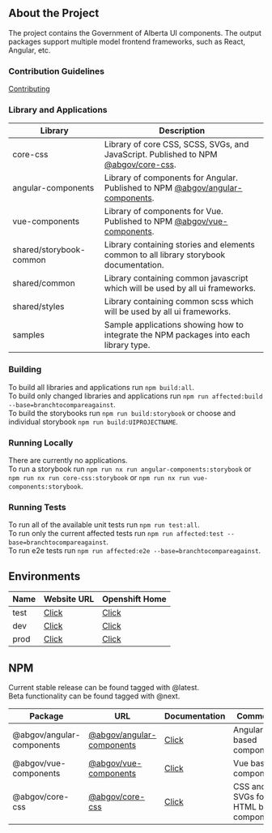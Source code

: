 ## About the Project

The project contains the Government of Alberta UI components. The output packages support multiple model frontend frameworks, such as React, Angular, etc.

### Contribution Guidelines

[Contributing](contributing.md)

### Library and Applications

| Library | Description |
| ------ | ------ |
| core-css | Library of core CSS, SCSS, SVGs, and JavaScript.  Published to NPM [@abgov/core-css](https://www.npmjs.com/package/@abgov/core-css). |
| angular-components | Library of components for Angular.  Published to NPM [@abgov/angular-components](https://www.npmjs.com/package/@abgov/angular-components). | 
| vue-components | Library of components for Vue.  Published to NPM [@abgov/vue-components](https://www.npmjs.com/package/@abgov/vue-components). |
| shared/storybook-common | Library containing stories and elements common to all library storybook documentation. |
| shared/common | Library containing common javascript which will be used by all ui frameworks. |
| shared/styles | Library containing common scss which will be used by all ui frameworks. |
| samples | Sample applications showing how to integrate the NPM packages into each library type. |

### Building

To build all libraries and applications run `npm build:all`.  
To build only changed libraries and applications run `npm run affected:build --base=branchtocompareagainst`.  
To build the storybooks run `npm run build:storybook` or choose and individual storybook `npm run build:UIPROJECTNAME`.  

### Running Locally

There are currently no applications.  
To run a storybook run `npm run nx run angular-components:storybook` or `npm run nx run core-css:storybook` or `npm run nx run vue-components:storybook`.

### Running Tests

To run all of the available unit tests run `npm run test:all`.  
To run only the current affected tests run `npm run affected:test --base=branchtocompareagainst`.  
To run e2e tests run `npm run affected:e2e --base=branchtocompareagainst`.  

## Environments

| Name | Website URL                                            | Openshift Home |
| ----------- | ------------------------------------------------------ | -------- |
| test        | [Click](https://ui-components-ui-components-test.os99.gov.ab.ca/) | [Click](https://console.os99.gov.ab.ca:8443/console/project/ui-components-test/overview) |
| dev         | [Click](https://ui-components-ui-components-dev.os99.gov.ab.ca/) | [Click](https://console.os99.gov.ab.ca:8443/console/project/ui-components-dev/overview)   |
| prod      |   [Click](https://ui-components.alpha.alberta.ca/)       |    [Click](https://console.os99.gov.ab.ca:8443/console/project/ui-components-prod/overview)      |

## NPM
Current stable release can be found tagged with @latest.  
Beta functionality can be found tagged with @next.  


| Package | URL | Documentation | Comments |
|---------|-----|---------------|----------|
| @abgov/angular-components | [@abgov/angular-components](https://www.npmjs.com/package/@abgov/angular-components) | [Click](https://ui-components.alpha.alberta.ca/angular/) | Angular based components. |
| @abgov/vue-components | [@abgov/vue-components](https://www.npmjs.com/package/@abgov/vue-components) | [Click](https://ui-components.alpha.alberta.ca/vue/) | Vue based components. |
| @abgov/core-css | [@abgov/core-css](https://www.npmjs.com/package/@abgov/core-css) | [Click](https://ui-components.alpha.alberta.ca/core/) | CSS and SVGs for HTML based components. |


